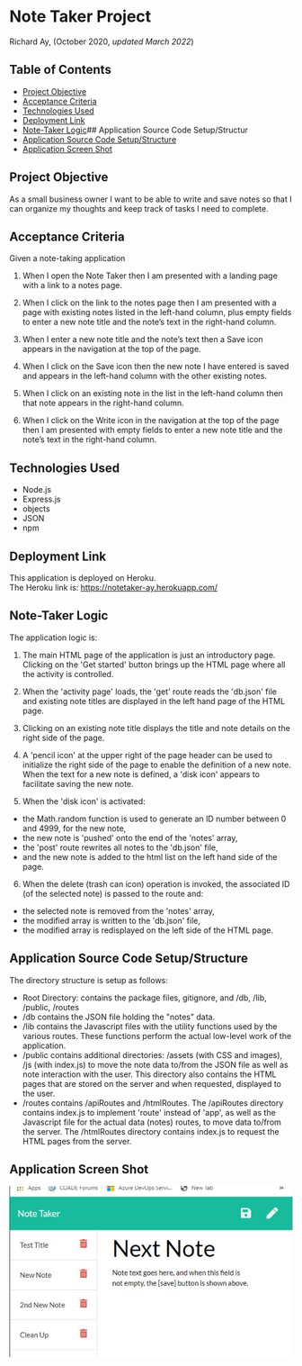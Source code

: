 # Note Taker Project

Richard Ay, (October 2020, *updated March 2022*)

## Table of Contents
* [Project Objective](#project-objective)
* [Acceptance Criteria](#acceptance-criteria)
* [Technologies Used](#technologies-used)
* [Deployment Link](#deployment-link)
* [Note-Taker Logic](#note-taker-logic)## Application Source Code Setup/Structur
* [Application Source Code Setup/Structure](#application-source-code-setup/structure)
* [Application Screen Shot](#application-screen-shot)


## Project Objective
As a small business owner I want to be able to write and save notes
so that I can organize my thoughts and keep track of tasks I need to complete.


## Acceptance Criteria
Given a note-taking application

1) When I open the Note Taker
then I am presented with a landing page with a link to a notes page.

2) When I click on the link to the notes page
then I am presented with a page with existing notes listed in the left-hand column, plus empty fields to enter a new note title and the note’s text in the right-hand column.

3) When I enter a new note title and the note’s text
then a Save icon appears in the navigation at the top of the page.

4) When I click on the Save icon
then the new note I have entered is saved and appears in the left-hand column with the other existing notes.

5) When I click on an existing note in the list in the left-hand column
then that note appears in the right-hand column.

6) When I click on the Write icon in the navigation at the top of the page
then I am presented with empty fields to enter a new note title and the note’s text in the right-hand column.

## Technologies Used

* Node.js
* Express.js
* objects
* JSON 
* npm

## Deployment Link
This application is deployed on Heroku.  
The Heroku link is: https://notetaker-ay.herokuapp.com/


## Note-Taker Logic
The application logic is:

1) The main HTML page of the application is just an introductory page.  Clicking on the 'Get started' button brings up the HTML page where all the activity  is controlled.

2) When the 'activity page' loads, the 'get' route reads the  'db.json' file and existing note titles are displayed in the left hand page of the HTML page.

3) Clicking on an existing note title displays the title and note details on the right side of the page.

4) A 'pencil icon' at the upper right of the page header can be used to initialize the right side of the page to enable the definition of a new note.  When the text for a new note is defined, a 'disk icon' appears to facilitate saving the new note.

5) When the 'disk icon' is activated:
* the Math.random function is used to generate an ID number between 0 and 4999, for the new note,
* the new note is 'pushed' onto the end of the 'notes' array,
* the 'post' route rewrites all notes to the 'db.json' file,
* and the new note is added to the html list on the left hand side of the page.

6) When the delete (trash can icon) operation is invoked, the associated ID (of the selected note) is passed to the route and:
* the selected note is removed from the 'notes' array,
* the modified array is written to the 'db.json' file,
* the modified array is redisplayed on the left side of the HTML page.

## Application Source Code Setup/Structure
The directory structure is setup as follows:
* Root Directory: contains the package files, gitignore, and /db, /lib, /public, /routes
* /db contains the JSON file holding the "notes" data.
* /lib contains the Javascript files with the utility functions used by the various routes.  These functions perform the actual low-level work of the application.
* /public contains additional directories: /assets (with CSS and images), /js (with index.js) to move the note data to/from the JSON file as well as note interaction with the user.  This directory also contains the HTML pages that are stored on the server and when requested, displayed to the user.
* /routes contains /apiRoutes and /htmlRoutes.  The /apiRoutes directory contains index.js to implement 'route' instead of 'app', as well as the Javascript file for the actual data (notes) routes, to move data to/from the server.  The /htmlRoutes directory contains index.js to request the HTML pages from the server.


## Application Screen Shot
![Note-Taker Image](./notes-screen-capture.jpg)